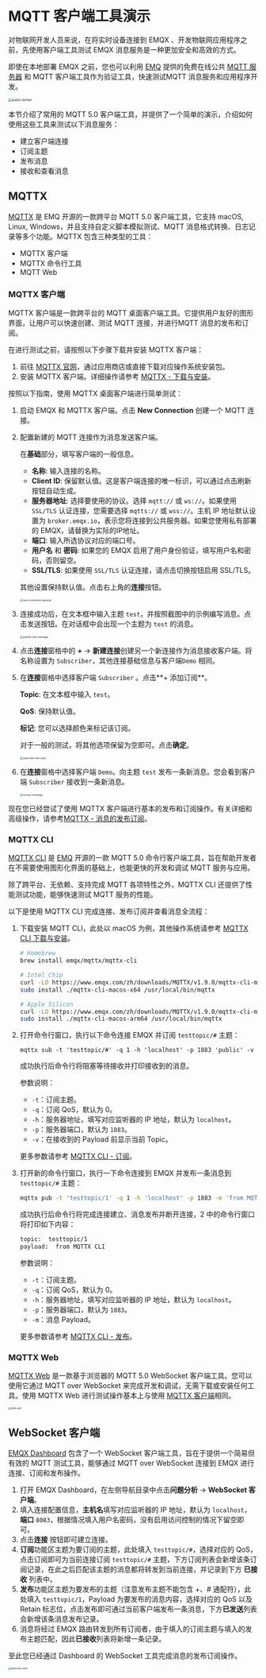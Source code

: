 # MQTT 客户端工具演示

对物联网开发人员来说，在将实时设备连接到 EMQX 、开发物联网应用程序之前，先使用客户端工具测试 EMQX 消息服务是一种更加安全和高效的方式。

即使在本地部署 EMQX 之前，您也可以利用 [EMQ](https://www.emqx.com/) 提供的免费在线公共 [MQTT 服务器](https://www.emqx.com/zh/mqtt/public-mqtt5-broker) 和 MQTT 客户端工具作为验证工具，快速测试MQTT 消息服务和应用程序开发。

<img src="./assets/public-borker.png" alt="public-borker" style="zoom:45%;" />

本节介绍了常用的 MQTT 5.0 客户端工具，并提供了一个简单的演示，介绍如何使用这些工具来测试以下消息服务：

- 建立客户端连接
- 订阅主题
- 发布消息
- 接收和查看消息

## MQTTX

[MQTTX](https://mqttx.app/zh) 是 EMQ 开源的一款跨平台 MQTT 5.0 客户端工具，它支持 macOS, Linux, Windows，并且支持自定义脚本模拟测试、MQTT 消息格式转换、日志记录等多个功能。MQTTX 包含三种类型的工具：

- MQTTX 客户端
- MQTTX 命令行工具
- MQTT Web

### MQTTX 客户端

MQTTX 客户端是一款跨平台的 MQTT 桌面客户端工具。它提供用户友好的图形界面，让用户可以快速创建、测试 MQTT 连接，并进行MQTT 消息的发布和订阅。

在进行测试之前，请按照以下步骤下载并安装 MQTTX 客户端：

1. 前往 [MQTTX 官网](https://mqttx.app/zh)，通过应用商店或直接下载对应操作系统安装包。
1. 安装 MQTTX 客户端。详细操作请参考 [MQTTX - 下载与安装](https://mqttx.app/zh/docs/downloading-and-installation)。

按照以下指南，使用 MQTTX 桌面客户端进行简单测试：

1. 启动 EMQX 和 MQTTX 客户端。点击 **New Connection** 创建一个 MQTT 连接。

2. 配置新建的 MQTT 连接作为消息发送客户端。

   在**基础**部分，填写客户端的一般信息。

   - **名称**: 输入连接的名称。
   - **Client ID**: 保留默认值。这是客户端连接的唯一标识，可以通过点击刷新按钮自动生成。
   - **服务器地址**: 选择要使用的协议。选择 `mqtt://` 或 `ws://`。如果使用 `SSL/TLS` 认证连接，您需要选择 `mqtts://` 或 `wss://`。主机 IP 地址默认设置为 `broker.emqx.io`，表示您将连接到公共服务器。如果您使用私有部署的 EMQX，请替换为实际的IP地址。
   - **端口**: 输入所选协议对应的端口号。
   - **用户名** 和 **密码**: 如果您的 EMQX 启用了用户身份验证，填写用户名和密码，否则留空。
   - **SSL/TLS**: 如果使用 `SSL/TLS` 认证连接，请点击切换按钮启用 SSL/TLS。

   其他设置保持默认值。点击右上角的**连接**按钮。

   <img src="./assets/new-connection-general.png" alt="new-connection-general" style="zoom:35%;" />

3. 连接成功后，在文本框中输入主题 `test`，并按照截图中的示例编写消息。点击发送按钮。在对话框中会出现一个主题为 `test` 的消息。

   <img src="./assets/publish-test-message.png" alt="publish-test-message" style="zoom:35%;" />

4. 点击**连接**窗格中的 **+** -> **新建连接**创建另一个新连接作为消息接收客户端。将名称设置为 `Subscriber`，其他连接基础信息与客户端`Demo` 相同。

5. 在**连接**窗格中选择客户端 `Subscriber` 。点击**+ 添加订阅**。

   **Topic**: 在文本框中输入 `test`。

   **QoS**: 保持默认值。

   **标记**: 您可以选择颜色来标记该订阅。

   对于一般的测试，将其他选项保留为空即可。点击**确定**。

   <img src="./assets/subscribe-test-topic.png" alt="subscribe-test-topic" style="zoom:35%;" />

6. 在**连接**窗格中选择客户端 `Demo`。向主题 `test` 发布一条新消息。您会看到客户端 `Subscriber` 接收到一条新消息。

   <img src="./assets/receive-message.png" alt="receive-message" style="zoom:35%;" />

现在您已经尝试了使用 MQTTX 客户端进行基本的发布和订阅操作。有关详细和高级操作，请参考[MQTTX - 消息的发布订阅](https://mqttx.app/zh/docs/get-started#%E6%B6%88%E6%81%AF%E7%9A%84%E5%8F%91%E5%B8%83%E8%AE%A2%E9%98%85)。

### MQTTX CLI

[MQTTX CLI](https://mqttx.app/zh/cli) 是 [EMQ](https://www.emqx.com/zh) 开源的一款 MQTT 5.0 命令行客户端工具，旨在帮助开发者在不需要使用图形化界面的基础上，也能更快的开发和调试 MQTT 服务与应用。

除了跨平台、无依赖、支持完成 MQTT 各项特性之外，MQTTX CLI 还提供了性能测试功能，能够快速测试 MQTT 服务的性能。

以下是使用 MQTTX CLI 完成连接、发布订阅并查看消息全流程：

1. 下载安装 MQTT CLI，此处以 macOS 为例，其他操作系统请参考 [MQTTX CLI 下载与安装](https://mqttx.app/zh/docs/cli/downloading-and-installation)。

   ```bash
   # Homebrew
   brew install emqx/mqttx/mqttx-cli
   
   # Intel Chip
   curl -LO https://www.emqx.com/zh/downloads/MQTTX/v1.9.0/mqttx-cli-macos-x64
   sudo install ./mqttx-cli-macos-x64 /usr/local/bin/mqttx
   
   # Apple Silicon
   curl -LO https://www.emqx.com/zh/downloads/MQTTX/v1.9.0/mqttx-cli-macos-arm64
   sudo install ./mqttx-cli-macos-arm64 /usr/local/bin/mqttx
   ```


2. 打开命令行窗口，执行以下命令连接 EMQX 并订阅 `testtopic/#` 主题：

   ```shell
   mqttx sub -t 'testtopic/#' -q 1 -h 'localhost' -p 1883 'public' -v
   ```

   成功执行后命令行将阻塞等待接收并打印接收到的消息。

   参数说明：

   - `-t`：订阅主题。
   - `-q`：订阅 QoS，默认为 0。
   - `-h`：服务器地址，填写对应监听器的 IP 地址，默认为 `localhost`。
   - `-p`：服务器端口，默认为 `1883`。
   - `-v`：在接收到的 Payload 前显示当前 Topic。

   更多参数请参考 [MQTTX CLI - 订阅](https://mqttx.app/zh/docs/cli/get-started#%E8%AE%A2%E9%98%85)。

3. 打开新的命令行窗口，执行一下命令连接到 EMQX 并发布一条消息到 `testtopic/#` 主题：

   ```bash
   mqttx pub -t 'testtopic/1' -q 1 -h 'localhost' -p 1883 -m 'from MQTTX CLI'
   ```

   成功执行后命令行将完成连接建立、消息发布并断开连接，2 中的命令行窗口将打印如下内容：

   ```bash
   topic:  testtopic/1
   payload:  from MQTTX CLI
   ```

    参数说明：

   - `-t`：订阅主题。
   - `-q`：订阅 QoS，默认为 0。
   - `-h`：服务器地址，填写对应监听器的 IP 地址，默认为 `localhost`。
   - `-p`：服务器端口，默认为 `1883`。
   - `-m`：消息 Payload。

   更多参数请参考 [MQTTX CLI - 发布](https://mqttx.app/zh/docs/cli/get-started#%E5%8F%91%E5%B8%83)。

### MQTTX Web

[MQTTX Web](https://mqttx.app/zh/web) 是一款基于浏览器的 MQTT 5.0 WebSocket 客户端工具。您可以使用它通过 MQTT over WebSocket 来完成开发和调试，无需下载或安装任何工具。使用 MQTTX Web 进行测试操作基本上与使用 [MQTTX 客户端](#mqttx-客户端)相同。

<img src="./assets/mqttx-web.png" alt="mqttx-web" style="zoom:30%;" />

## WebSocket 客户端

[EMQX Dashboard](../dashboard/introduction.md) 包含了一个 WebSocket 客户端工具，旨在于提供一个简易但有效的 MQTT 测试工具，能够通过 MQTT over WebSocket 连接到 EMQX 进行连接、订阅和发布操作。

1. 打开 EMQX Dashboard，在左侧导航目录中点击**问题分析** -> **WebSocket 客户端**。
2. 填入连接配置信息，**主机名**填写对应监听器的 IP 地址，默认为 `localhost`，**端口** `8083`，根据情况填入用户名密码，没有启用访问控制的情况下留空即可。
3. 点击**连接** 按钮即可建立连接。
4. **订阅**功能区主题为要订阅的主题，此处填入 `testtopic/#`，选择对应的 QoS，点击订阅即可为当前连接订阅 `testtopic/#` 主题，下方订阅列表会新增该条订阅记录，在此之后匹配该主题的消息都将转发到当前连接，并记录到下方 **已接收** 列表中。
5. **发布**功能区主题为要发布的主题（注意发布主题不能包含 +、# 通配符），此处填入 `testtopic/1`，Payload 为要发布的消息内容，选择对应的 QoS 以及 Retain 标志位，点击发布即可通过当前客户端发布一条消息，下方**已发送**列表会新增该条消息发布记录。
6. 消息将经过 EMQX 路由转发到所有订阅者，由于填入的订阅主题与填入的发布主题匹配，因此**已接收**列表将新增一条记录。

至此您已经通过 Dashboard 的 WebSocket 工具完成消息的发布订阅操作。

<img src="./assets/websocket-client.png" alt="websocket-client" style="zoom:30%;" />

